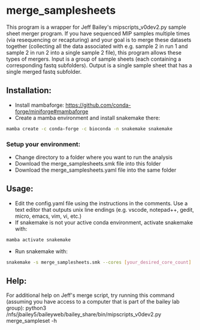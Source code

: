 # merge_samplesheets

This program is a wrapper for Jeff Bailey's mipscripts_v0dev2.py sample sheet
merger program. If you have sequenced MIP samples multiple times (via
resequencing or recapturing) and your goal is to merge these datasets together
(collecting all the data associated with e.g. sample 2 in run 1 and sample 2 in
run 2 into a single sample 2 file), this program allows these types of mergers.
Input is a group of sample sheets (each containing a corresponding fastq
subfolders). Output is a single sample sheet that has a single merged fastq
subfolder.

## Installation:
 - Install mambaforge: https://github.com/conda-forge/miniforge#mambaforge
 - Create a mamba environment and install snakemake there:
```bash
mamba create -c conda-forge -c bioconda -n snakemake snakemake
```

### Setup your environment:
 - Change directory to a folder where you want to run the analysis
 - Download the merge_samplesheets.smk file into this folder
 - Download the merge_samplesheets.yaml file into the same folder

## Usage:
 - Edit the config.yaml file using the instructions in the comments. Use a text editor that outputs unix line endings (e.g. vscode, notepad++, gedit, micro, emacs, vim, vi, etc.)
 - If snakemake is not your active conda environment, activate snakemake with:
```bash
mamba activate snakemake
```
 - Run snakemake with:
```bash
snakemake -s merge_samplesheets.smk --cores [your_desired_core_count]
```

## Help:
For additional help on Jeff's merge script, try running this command (assuming
you have access to a computer that is part of the bailey lab group):
python3 /nfs/jbailey5/baileyweb/bailey_share/bin/mipscripts_v0dev2.py merge_sampleset -h
